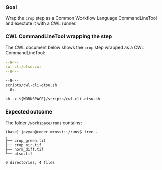 ### Goal 

Wrap the `crop` step as a Common Workflow Language CommandLineTool and exectute it with a CWL runner.

### CWL CommandLineTool wrapping the step

The CWL document below shows the `crop` step wrapped as a CWL CommandLineTool:

```yaml linenums="1" hl_lines="9-12 49-53"
--8<--
cwl-cli/otsu.cwl
--8<--
```

```bash linenums="1" hl_lines="9-12 49-53"
--8<--
scripts/cwl-cli-otsu.sh
--8<--
```

```
sh -x ${WORKSPACE}/scripts/cwl-cli-otsu.sh
```

### Expected outcome

The folder `/workspace/runs` contains: 

```
(base) jovyan@coder-mrossi:~/runs$ tree .
.
├── crop_green.tif
├── crop_nir.tif
├── norm_diff.tif
└── otsu.tif

0 directories, 4 files
```